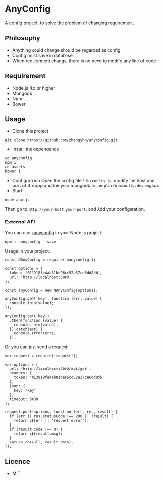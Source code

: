 # AnyConfig
A config project, to solve the problem of changing requirement.

## Philosophy
- Anything could change should be regarded as config
- Config must save in database
- When requirement change, there is no need to modify any line of code

## Requirement
- Node.js 4.x or higher
- Mongodb
- Npm
- Bower

## Usage
- Clone this project

```
git clone https://github.com/zhengyhn/anyconfig.git
```

- Install the dependence

```
cd anyconfig
npm i
cd assets
bower i
```

- Configuration
Open the config file ```lib/config.js```, modify the host and port of the app and the your mongodb in the ``platformConfig.dev`` region.
- Start

```
node app.js
```

Then go to ```http://your-host:your-port```, and Add your configuration.

### External API
You can use [nanyconfig](https://www.npmjs.com/package/nanyconfig) in your Node.js project.

```
npm i nanyconfig --save
```

Usage in your project.

```
const NAnyConfig = require('nanyconfig');

const options = {
  token: '013918fe4ab81be96cc52a37ce6dd8db',
  url: 'http://localhost:8080'
};

const anyConfig = new NAnyConfig(options);

anyConfig.get('key', function (err, value) {
  console.info(value);
});

anyConfig.get('key')
  .then(function (value) {
    console.info(value);
  }).catch(err) {
    console.error(err);
  });
```

Or you can just send a request:

```
var request = require('request');

var options = {
  url: 'http://localhost:8080/api/get',
  headers: {
    token: '013918fe4ab81be96cc52a37ce6dd8db'
  },
  json: {
    key: 'key'
  },
  timeout: 5000
};

request.post(options, function (err, res, result) {
  if (err || res.statusCode !== 200 || !result) {
    return cb(err || 'request error');
  }
  if (result.code !== 0) {
    return cb(result.msg);
  }
  return cb(null, result.data);
});
```

## Licence
- MIT

